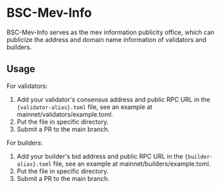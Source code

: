 # BSC-Mev-Info

BSC-Mev-Info serves as the mev information publicity office, which can publicize the address and domain name information 
of validators and builders.

## Usage

For validators:
1. Add your validator's consensus address and public RPC URL in the `{validator-alias}.toml` file, see an example at mainnet/validators/example.toml.
2. Put the file in specific directory.
3. Submit a PR to the main branch.

For builders:
1. Add your builder's bid address and public RPC URL in the `{builder-alias}.toml` file, see an example at mainnet/builders/example.toml.
2. Put the file in specific directory.
3. Submit a PR to the main branch.
